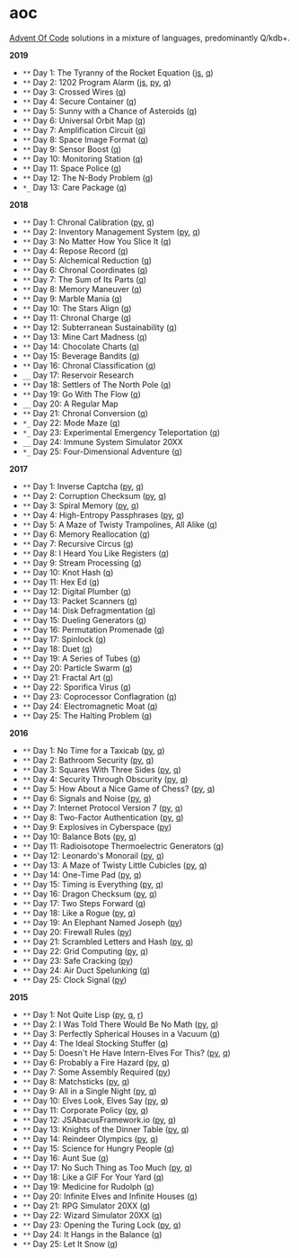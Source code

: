 # aoc
[Advent Of Code](http://adventofcode.com/) solutions in a mixture of languages, predominantly Q/kdb+.

**2019**

  - `**` Day 1: The Tyranny of the Rocket Equation ([js](2019/01.js), [q](2019/01.q))
  - `**` Day 2: 1202 Program Alarm ([js](2019/02.js), [py](2019/02.py), [q](2019/02.q))
  - `**` Day 3: Crossed Wires ([q](2019/03.q))
  - `**` Day 4: Secure Container ([q](2019/04.q))
  - `**` Day 5: Sunny with a Chance of Asteroids ([q](2019/05.q))
  - `**` Day 6: Universal Orbit Map ([q](2019/06.q))
  - `**` Day 7: Amplification Circuit ([q](2019/07.q))
  - `**` Day 8: Space Image Format ([q](2019/08.q))
  - `**` Day 9: Sensor Boost ([q](2019/09.q))
  - `**` Day 10: Monitoring Station ([q](2019/10.q))
  - `**` Day 11: Space Police ([q](2019/11.q))
  - `**` Day 12: The N-Body Problem ([q](2019/12.q))
  - `*_` Day 13: Care Package ([q](2019/13.q))

**2018**

  - `**` Day 1: Chronal Calibration ([py](2018/01.py), [q](2018/01.q))
  - `**` Day 2: Inventory Management System ([py](2018/02.py), [q](2018/02.q))
  - `**` Day 3: No Matter How You Slice It ([q](2018/03.q))
  - `**` Day 4: Repose Record ([q](2018/04.q))
  - `**` Day 5: Alchemical Reduction ([q](2018/05.q))
  - `**` Day 6: Chronal Coordinates ([q](2018/06.q))
  - `**` Day 7: The Sum of Its Parts ([q](2018/07.q))
  - `**` Day 8: Memory Maneuver ([q](2018/08.q))
  - `**` Day 9: Marble Mania ([q](2018/09.q))
  - `**` Day 10: The Stars Align ([q](2018/10.q))
  - `**` Day 11: Chronal Charge ([q](2018/11.q))
  - `**` Day 12: Subterranean Sustainability ([q](2018/12.q))
  - `**` Day 13: Mine Cart Madness ([q](2018/13.q))
  - `**` Day 14: Chocolate Charts ([q](2018/14.q))
  - `**` Day 15: Beverage Bandits ([q](2018/15.q))
  - `**` Day 16: Chronal Classification ([q](2018/16.q))
  - `__` Day 17: Reservoir Research
  - `**` Day 18: Settlers of The North Pole ([q](2018/18.q))
  - `**` Day 19: Go With The Flow ([q](2018/19.q))
  - `__` Day 20: A Regular Map
  - `**` Day 21: Chronal Conversion ([q](2018/21.q))
  - `*_` Day 22: Mode Maze ([q](2018/22.q))
  - `*_` Day 23: Experimental Emergency Teleportation ([q](2018/23.q))
  - `__` Day 24: Immune System Simulator 20XX
  - `*_` Day 25: Four-Dimensional Adventure ([q](2018/25.q))

**2017**

  - `**` Day 1: Inverse Captcha ([py](2017/01.py), [q](2017/01.q))
  - `**` Day 2: Corruption Checksum ([py](2017/02.py), [q](2017/02.q))
  - `**` Day 3: Spiral Memory ([py](2017/03.py), [q](2017/03.q))
  - `**` Day 4: High-Entropy Passphrases ([py](2017/04.py), [q](2017/04.q))
  - `**` Day 5: A Maze of Twisty Trampolines, All Alike ([q](2017/05.q))
  - `**` Day 6: Memory Reallocation ([q](2017/06.q))
  - `**` Day 7: Recursive Circus ([q](2017/07.q))
  - `**` Day 8: I Heard You Like Registers ([q](2017/08.q))
  - `**` Day 9: Stream Processing ([q](2017/09.q))
  - `**` Day 10: Knot Hash ([q](2017/10.q))
  - `**` Day 11: Hex Ed ([q](2017/11.q))
  - `**` Day 12: Digital Plumber ([q](2017/12.q))
  - `**` Day 13: Packet Scanners ([q](2017/13.q))
  - `**` Day 14: Disk Defragmentation ([q](2017/14.q))
  - `**` Day 15: Dueling Generators ([q](2017/15.q))
  - `**` Day 16: Permutation Promenade ([q](2017/16.q))
  - `**` Day 17: Spinlock ([q](2017/17.q))
  - `**` Day 18: Duet ([q](2017/18.q))
  - `**` Day 19: A Series of Tubes ([q](2017/19.q))
  - `**` Day 20: Particle Swarm ([q](2017/20.q))
  - `**` Day 21: Fractal Art  ([q](2017/21.q))
  - `**` Day 22: Sporifica Virus ([q](2017/22.q))
  - `**` Day 23: Coprocessor Conflagration ([q](2017/23.q))
  - `**` Day 24: Electromagnetic Moat ([q](2017/24.q))
  - `**` Day 25: The Halting Problem ([q](2017/25.q))

**2016**

 - `**` Day 1: No Time for a Taxicab ([py](2016/01.py), [q](2016/01.q))
 - `**` Day 2: Bathroom Security ([py](2016/02.py), [q](2016/02.q))
 - `**` Day 3: Squares With Three Sides ([py](2016/03.py), [q](2016/03.q))
 - `**` Day 4: Security Through Obscurity ([py](2016/04.py), [q](2016/04.q))
 - `**` Day 5: How About a Nice Game of Chess? ([py](2016/05.py), [q](2016/05.q))
 - `**` Day 6: Signals and Noise ([py](2016/06.py), [q](2016/06.q))
 - `**` Day 7: Internet Protocol Version 7 ([py](2016/07.py), [q](2016/07.q))
 - `**` Day 8: Two-Factor Authentication ([py](2016/08.py), [q](2016/08.q))
 - `**` Day 9: Explosives in Cyberspace ([py](2016/09.py))
 - `**` Day 10: Balance Bots ([py](2016/10.py), [q](2016/10.q))
 - `**` Day 11: Radioisotope Thermoelectric Generators ([q](2016/11.q))
 - `**` Day 12: Leonardo's Monorail ([py](2016/12.py), [q](2016/12.q))
 - `**` Day 13: A Maze of Twisty Little Cubicles ([py](2016/13.py), [q](2016/13.q))
 - `**` Day 14: One-Time Pad ([py](2016/14.py), [q](2016/14.q))
 - `**` Day 15: Timing is Everything ([py](2016/15.py), [q](2016/15.q))
 - `**` Day 16: Dragon Checksum ([py](2016/16.py), [q](2016/16.q))
 - `**` Day 17: Two Steps Forward ([q](2016/17.q))
 - `**` Day 18: Like a Rogue ([py](2016/18.py), [q](2016/18.q))
 - `**` Day 19: An Elephant Named Joseph ([py](2016/19.py))
 - `**` Day 20: Firewall Rules ([py](2016/20.py))
 - `**` Day 21: Scrambled Letters and Hash ([py](2016/21.py), [q](2016/21.q))
 - `**` Day 22: Grid Computing ([py](2016/22.py), [q](2016/22.q))
 - `**` Day 23: Safe Cracking ([py](2016/23.py))
 - `**` Day 24: Air Duct Spelunking ([q](2016/24.q))
 - `**` Day 25: Clock Signal ([py](2016/25.py))

**2015**

 - `**` Day 1: Not Quite Lisp ([py](2015/01.py), [q](2015/01.q), [r](2015/01.r))
 - `**` Day 2: I Was Told There Would Be No Math ([py](2015/02.py), [q](2015/02.q))
 - `**` Day 3: Perfectly Spherical Houses in a Vacuum ([q](2015/03.q))
 - `**` Day 4: The Ideal Stocking Stuffer ([q](2015/04.q))
 - `**` Day 5: Doesn't He Have Intern-Elves For This? ([py](2015/05.py), [q](2015/05.q))
 - `**` Day 6: Probably a Fire Hazard ([py](2015/06.py), [q](2015/06.q))
 - `**` Day 7: Some Assembly Required ([py](2015/07.py))
 - `**` Day 8: Matchsticks ([py](2015/08.py), [q](2015/08.q))
 - `**` Day 9: All in a Single Night ([py](2015/09.py), [q](2015/09.q))
 - `**` Day 10: Elves Look, Elves Say ([py](2015/10.py), [q](2015/10.q))
 - `**` Day 11: Corporate Policy ([py](2015/11.py), [q](2015/11.q))
 - `**` Day 12: JSAbacusFramework.io ([py](2015/12.py), [q](2015/12.q))
 - `**` Day 13: Knights of the Dinner Table ([py](2015/13.py), [q](2015/13.q))
 - `**` Day 14: Reindeer Olympics ([py](2015/14.py), [q](2015/14.q))
 - `**` Day 15: Science for Hungry People ([q](2015/15.q))
 - `**` Day 16: Aunt Sue ([q](2015/16.q))
 - `**` Day 17: No Such Thing as Too Much ([py](2015/17.py), [q](2015/17.q))
 - `**` Day 18: Like a GIF For Your Yard ([q](2015/18.q))
 - `**` Day 19: Medicine for Rudolph ([q](2015/19.q))
 - `**` Day 20: Infinite Elves and Infinite Houses ([q](2015/20.q))
 - `**` Day 21: RPG Simulator 20XX ([q](2015/21.q))
 - `**` Day 22: Wizard Simulator 20XX ([q](2015/22.q))
 - `**` Day 23: Opening the Turing Lock ([py](2015/23.py), [q](2015/23.q))
 - `**` Day 24: It Hangs in the Balance ([q](2015/24.q))
 - `**` Day 25: Let It Snow ([q](2015/25.q))
